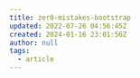 ```yaml
---
title: zer0-mistakes-bootstrap
updated: 2022-07-26 04:56:45Z
created: 2024-01-16 23:01:56Z
author: null
tags:
  - article
---
```


